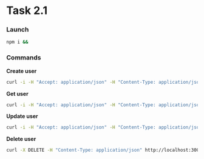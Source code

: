 # Task 2.1

### Launch
```bash
npm i && 
```

### Commands
**Create user**
```bash
curl -i -H "Accept: application/json" -H "Content-Type: application/json" --data '{"age":10,"login":"login","password":"password"}' http://localhost:3000/create-user
```

**Get user**
```bash
curl -i -H "Accept: application/json" -H "Content-Type: application/json" http://localhost:3000/user/<id>
```

**Update user**
```bash
curl -i -H "Accept: application/json" -H "Content-Type: application/json" --data '{<...>}' http://localhost:3000/update-user
```

**Delete user**
```bash
curl -X DELETE -H "Content-Type: application/json" http://localhost:3000/delete-user/<id>
```
